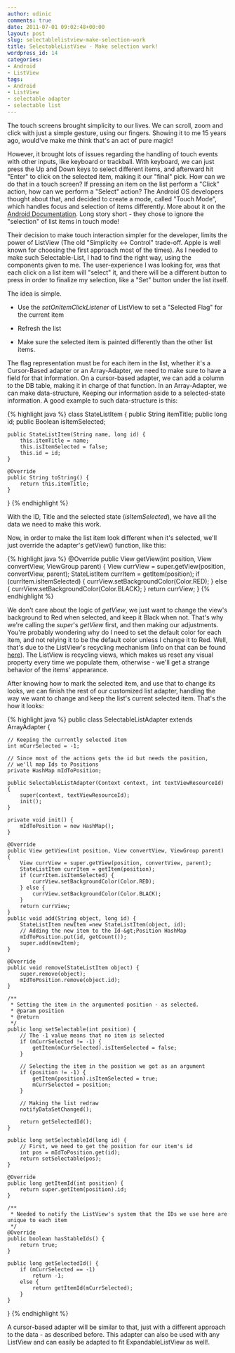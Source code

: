 ```yaml
---
author: udinic
comments: true
date: 2011-07-01 09:02:48+00:00
layout: post
slug: selectablelistview-make-selection-work
title: SelectableListView - Make selection work!
wordpress_id: 14
categories:
- Android
- ListView
tags:
- Android
- ListView
- selectable adapter
- selectable list
---
```


The touch screens brought simplicity to our lives. We can scroll, zoom and click with just a simple gesture, using our fingers. Showing it to me 15 years ago, would've make me think that's an act of pure magic!

However, it brought lots of issues regarding the handling of touch events with other inputs, like keyboard or trackball. With keyboard, we can just press the Up and Down keys to select different items, and afterward hit "Enter" to click on the selected item, making it our "final" pick. How can we do that in a touch screen? If pressing an item on the list perform a "Click" action, how can we perform a "Select" action? The Android OS developers thought about that, and decided to create a mode, called "Touch Mode", which handles focus and selection of items differently. More about it on the [Android Documentation](http://developer.android.com/resources/articles/touch-mode.html). Long story short - they chose to ignore the "selection" of list items in touch mode!

Their decision to make touch interaction simpler for the developer, limits the power of ListView (The old "Simplicity <-> Control" trade-off. Apple is well known for choosing the first approach most of the times). As I needed to make such Selectable-List, I had to find the right way, using the components given to me. The user-experience I was looking for, was that each click on a list item will "select" it, and there will be a different button to press in order to finalize my selection, like a "Set" button under the list itself.

<!--break-->

The idea is simple.



	
  * Use the _setOnItemClickListener_ of ListView to set a "Selected Flag" for the current item

	
  * Refresh the list

	
  * Make sure the selected item is painted differently than the other list items.


The flag representation must be for each item in the list, whether it's a Cursor-Based adapter or an Array-Adapter, we need to make sure to have a field for that information. On a cursor-based adapter, we can add a column to the DB table, making it in charge of that function. In an Array-Adapter, we can make data-structure, Keeping our information aside to a selected-state information. A good example to such data-structure is this:

{% highlight java %}
class StateListItem {
	public String itemTitle;
	public long id;
	public Boolean isItemSelected;

	public StateListItem(String name, long id) {
		this.itemTitle = name;
		this.isItemSelected = false;
		this.id = id;
	}

	@Override
	public String toString() {
		return this.itemTitle;
	}
}
{% endhighlight %}

With the ID, Title and the selected state (_isItemSelected_), we have all the data we need to make this work.

Now, in order to make the list item look different when it's selected, we'll just override the adapter's getView() function, like this:

{% highlight java %}
@Override
public View getView(int position, View convertView, ViewGroup parent) {
	View currView = super.getView(position, convertView, parent);
	StateListItem currItem = getItem(position);
	if (currItem.isItemSelected) {
		currView.setBackgroundColor(Color.RED);
	} else {
		currView.setBackgroundColor(Color.BLACK);
	}
	return currView;
}
{% endhighlight %}

We don't care about the logic of _getView_, we just want to change the view's background to Red when selected, and keep it Black when not. That's why we're calling the _super_'s _getView_ first, and then making our adjustments.
You're probably wondering why do I need to set the default color for each item, and not relying it to be the default color unless I change it to Red. Well, that's due to the ListView's recycling mechanism (Info on that can be found [here](http://www.google.com/events/io/2010/sessions/world-of-listview-android.html)). The ListView is recycling views, which makes us reset any visual property every time we populate them, otherwise - we'll get a strange behavior of the items' appearance.

After knowing how to mark the selected item, and use that to change its looks, we can finish the rest of our customized list adapter, handling the way we want to change and keep the list's current selected item. That's the how it looks:

{% highlight java %}
public class SelectableListAdapter extends ArrayAdapter {

	// Keeping the currently selected item
	int mCurrSelected = -1;

	// Since most of the actions gets the id but needs the position,
	// we'll map Ids to Positions
	private HashMap mIdToPosition;

	public SelectableListAdapter(Context context, int textViewResourceId) {
		super(context, textViewResourceId);
		init();
	}

	private void init() {
		mIdToPosition = new HashMap();
	}

	@Override
	public View getView(int position, View convertView, ViewGroup parent) {
		View currView = super.getView(position, convertView, parent);
		StateListItem currItem = getItem(position);
		if (currItem.isItemSelected) {
			currView.setBackgroundColor(Color.RED);
		} else {
			currView.setBackgroundColor(Color.BLACK);
		}
		return currView;
	}
	public void add(String object, long id) {
		StateListItem newItem =new StateListItem(object, id);
		// Adding the new item to the Id-&gt;Position HashMap
		mIdToPosition.put(id, getCount());
		super.add(newItem);
	}

	@Override
	public void remove(StateListItem object) {
		super.remove(object);
		mIdToPosition.remove(object.id);
	}

	/**
	 * Setting the item in the argumented position - as selected.
	 * @param position
	 * @return
	 */
	public long setSelectable(int position) {
		// The -1 value means that no item is selected
		if (mCurrSelected != -1) {
			getItem(mCurrSelected).isItemSelected = false;
		}

		// Selecting the item in the position we got as an argument
		if (position != -1) {
			getItem(position).isItemSelected = true;
			mCurrSelected = position;
		}

		// Making the list redraw
		notifyDataSetChanged();

		return getSelectedId();
	}

	public long setSelectableId(long id) {
		// First, we need to get the position for our item's id
		int pos = mIdToPosition.get(id);
		return setSelectable(pos);
	}

	@Override
	public long getItemId(int position) {
		return super.getItem(position).id;
	}

	/**
	 * Needed to notify the ListView's system that the IDs we use here are unique to each item
	 */
	@Override
	public boolean hasStableIds() {
		return true;
	}

	public long getSelectedId() {
		if (mCurrSelected == -1)
			return -1;
		else {
			return getItemId(mCurrSelected);
		}
	}
}
{% endhighlight %}

A cursor-based adapter will be similar to that, just with a different approach to the data - as described before.
This adapter can also be used with any ListView and can easily be adapted to fit ExpandableListView as well!.
